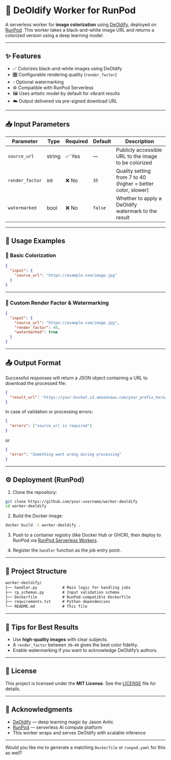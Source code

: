 # 🎨 DeOldify Worker for RunPod

A serverless worker for **image colorization** using [DeOldify](https://github.com/jantic/DeOldify), deployed on [RunPod](https://www.runpod.io). This worker takes a black-and-white image URL and returns a colorized version using a deep learning model.

---

## ✨ Features

- ✅ Colorizes black-and-white images using DeOldify
- 🎛️ Configurable rendering quality (`render_factor`)
- 💧 Optional watermarking
- ⚙️ Compatible with RunPod Serverless
- 🖼️ Uses artistic model by default for vibrant results
- ☁️ Output delivered via pre-signed download URL

---

## 📥 Input Parameters

| Parameter      | Type   | Required | Default | Description |
|----------------|--------|----------|---------|-------------|
| `source_url`   | string | ✅ Yes    | —       | Publicly accessible URL to the image to be colorized |
| `render_factor`| int    | ❌ No     | `35`    | Quality setting from 7 to 40 (higher = better color, slower) |
| `watermarked`  | bool   | ❌ No     | `false` | Whether to apply a DeOldify watermark to the result |

---

## 🚀 Usage Examples

### 🔹 Basic Colorization

```json
{
  "input": {
    "source_url": "https://example.com/image.jpg"
  }
}
```

---

### 🔹 Custom Render Factor & Watermarking

```json
{
  "input": {
    "source_url": "https://example.com/image.jpg",
    "render_factor": 40,
    "watermarked": true
  }
}
```

---

## 📤 Output Format

Successful responses will return a JSON object containing a URL to download the processed file:

```json
{
  "result_url": "https://your-bucket.s3.amazonaws.com/your_prefix_here/colorized_image.jpg?X-Amz-..."
}
```

In case of validation or processing errors:

```json
{
  "errors": ["source_url is required"]
}
```

or

```json
{
  "error": "Something went wrong during processing"
}
```

---

## ⚙️ Deployment (RunPod)

1. Clone the repository:

```bash
git clone https://github.com/your-username/worker-deoldify
cd worker-deoldify
```

2. Build the Docker image:

```bash
docker build -t worker-deoldify .
```

3. Push to a container registry (like Docker Hub or GHCR), then deploy to RunPod via [RunPod Serverless Workers](https://www.runpod.io/serverless/docs).

4. Register the `handler` function as the job entry point.

---

## 📂 Project Structure

```txt
worker-deoldify/
├── handler.py           # Main logic for handling jobs
├── rp_schemas.py        # Input validation schema
├── Dockerfile           # RunPod-compatible Dockerfile
├── requirements.txt     # Python dependencies
└── README.md            # This file
```

---

## 🧪 Tips for Best Results

- Use **high-quality images** with clear subjects.
- A `render_factor` between `30–40` gives the best color fidelity.
- Enable watermarking if you want to acknowledge DeOldify’s authors.

---

## 📄 License

This project is licensed under the **MIT License**. See the [LICENSE](LICENSE) file for details.

---

## 🙏 Acknowledgments

- [DeOldify](https://github.com/jantic/DeOldify) — deep learning magic by Jason Antic
- [RunPod](https://www.runpod.io) — serverless AI compute platform
- This worker wraps and serves DeOldify with scalable inference

---

Would you like me to generate a matching `Dockerfile` or `runpod.yaml` for this as well?
